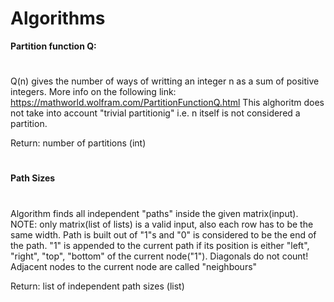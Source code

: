 # Algorithms

<b>Partition function Q:</b>

#

Q(n) gives the number of ways of writting an integer n as a sum of positive integers. More info on the following link: https://mathworld.wolfram.com/PartitionFunctionQ.html
This alghoritm does not take into account "trivial partitionig" i.e. n itself is not considered a partition.

Return: number of partitions (int)
#

<b>Path Sizes</b>

#
Algorithm finds all independent "paths" inside the given matrix(input). NOTE: only matrix(list of lists) is a valid input, also each row has to be the same width.
Path is built out of "1"s and "0" is considered to be the end of the path. "1" is appended to the current path if its  position is either "left", "right", "top", "bottom" of the current node("1"). Diagonals do not count! Adjacent nodes to the current node are called "neighbours"

Return: list of independent path sizes (list)
